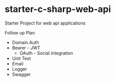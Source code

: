 # starter-c-sharp-web-api
Starter Project for web api applications

Follow up Plan

* Domain.Auth
 * Bearer - JWT
   * OAuth - Social integration
* Unit Test
* Email
* Logger
* Swagger
